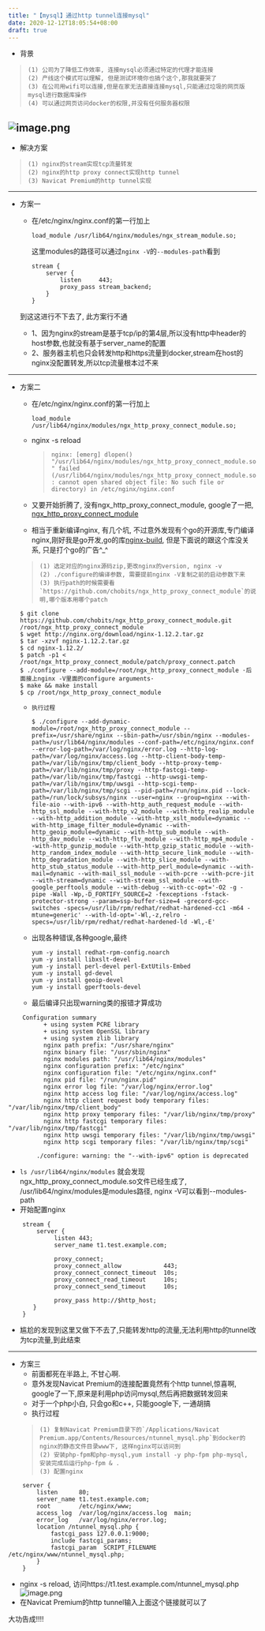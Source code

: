 ```yaml
---
title: "【mysql】通过http tunnel连接mysql"
date: 2020-12-12T18:05:54+08:00
draft: true
---
```


* 背景
>     (1) 公司为了降低工作效率, 连接mysql必须通过特定的代理才能连接
>     (2) 产线这个模式可以理解, 但是测试环境你也搞个这个,那我就要哭了
>     (3) 在公司用wifi可以连接,但是在家无法直接连接mysql,只能通过垃圾的网页版mysql进行数据库操作
>     (4) 可以通过网页访问docker的权限,并没有任何服务器权限
![image.png](https://image-static.segmentfault.com/403/980/403980092-5e8016c8c717a)
--------------------------------------------------
* 解决方案
>     (1) nginx的stream实现tcp流量转发
>     (2) nginx的http proxy connect实现http tunnel
>     (3) Navicat Premium的http tunnel实现
--------------------------------------------------
* 方案一
    * 在/etc/nginx/nginx.conf的第一行加上
        ```
        load_module /usr/lib64/nginx/modules/ngx_stream_module.so;
        ```
        这里modules的路径可以通过`nginx -V`的`--modules-path`看到
        ```
        stream {
            server {
                listen     443;
                proxy_pass stream_backend;
            }
        }
        ```

    到这这进行不下去了, 此方案行不通

    - 1、因为nginx的stream是基于tcp/ip的第4层,所以没有http中header的host参数,也就没有基于server_name的配置
    - 2、服务器主机也只会转发http和https流量到docker,stream在host的nginx没配置转发,所以tcp流量根本过不来
----------------------------------------------------
* 方案二
    * 在/etc/nginx/nginx.conf的第一行加上
        ```
        load_module /usr/lib64/nginx/modules/ngx_http_proxy_connect_module.so;
        ```

    * nginx -s reload   
        > ```nginx: [emerg] dlopen() "/usr/lib64/nginx/modules/ngx_http_proxy_connect_module.so" failed (/usr/lib64/nginx/modules/ngx_http_proxy_connect_module.so: cannot open shared object file: No such file or directory) in /etc/nginx/nginx.conf```

    *  又要开始折腾了, 没有ngx_http_proxy_connect_module, google了一把, [ngx_http_proxy_connect_module](https://github.com/chobits/ngx_http_proxy_connect_module)
    *  相当于重新编译nginx, 有几个坑, 不过意外发现有个go的开源库,专门编译nginx,刚好我是go开发,go的库[nginx-build](https://github.com/cubicdaiya/nginx-build), 但是下面说的跟这个库没关系, 只是打个go的广告^_^
     >     (1) 选定对应的nginx源码zip,更改nginx的version, nginx -v
     >     (2) ./configure的编译参数, 需要提前nginx -V复制之前的启动参数下来
     >     (3) 执行path的时候需要看`https://github.com/chobits/ngx_http_proxy_connect_module`的说明,哪个版本用哪个patch
     ```
     $ git clone https://github.com/chobits/ngx_http_proxy_connect_module.git /root/ngx_http_proxy_connect_module
     $ wget http://nginx.org/download/nginx-1.12.2.tar.gz
     $ tar -xzvf nginx-1.12.2.tar.gz
     $ cd nginx-1.12.2/
     $ patch -p1 < /root/ngx_http_proxy_connect_module/patch/proxy_connect.patch
     $ ./configure --add-module=/root/ngx_http_proxy_connect_module ·后面接上nginx -V里面的configure arguments·
     $ make && make install
     $ cp /root/ngx_http_proxy_connect_module
     ```

    *     执行过程
      ```
      $ ./configure --add-dynamic-module=/root/ngx_http_proxy_connect_module --prefix=/usr/share/nginx --sbin-path=/usr/sbin/nginx --modules-path=/usr/lib64/nginx/modules --conf-path=/etc/nginx/nginx.conf --error-log-path=/var/log/nginx/error.log --http-log-path=/var/log/nginx/access.log --http-client-body-temp-path=/var/lib/nginx/tmp/client_body --http-proxy-temp-path=/var/lib/nginx/tmp/proxy --http-fastcgi-temp-path=/var/lib/nginx/tmp/fastcgi --http-uwsgi-temp-path=/var/lib/nginx/tmp/uwsgi --http-scgi-temp-path=/var/lib/nginx/tmp/scgi --pid-path=/run/nginx.pid --lock-path=/run/lock/subsys/nginx --user=nginx --group=nginx --with-file-aio --with-ipv6 --with-http_auth_request_module --with-http_ssl_module --with-http_v2_module --with-http_realip_module --with-http_addition_module --with-http_xslt_module=dynamic --with-http_image_filter_module=dynamic --with-http_geoip_module=dynamic --with-http_sub_module --with-http_dav_module --with-http_flv_module --with-http_mp4_module --with-http_gunzip_module --with-http_gzip_static_module --with-http_random_index_module --with-http_secure_link_module --with-http_degradation_module --with-http_slice_module --with-http_stub_status_module --with-http_perl_module=dynamic --with-mail=dynamic --with-mail_ssl_module --with-pcre --with-pcre-jit --with-stream=dynamic --with-stream_ssl_module --with-google_perftools_module --with-debug --with-cc-opt='-O2 -g -pipe -Wall -Wp,-D_FORTIFY_SOURCE=2 -fexceptions -fstack-protector-strong --param=ssp-buffer-size=4 -grecord-gcc-switches -specs=/usr/lib/rpm/redhat/redhat-hardened-cc1 -m64 -mtune=generic' --with-ld-opt='-Wl,-z,relro -specs=/usr/lib/rpm/redhat/redhat-hardened-ld -Wl,-E'
      ```

    * 出现各种错误,各种google,最终
      ```
      yum -y install redhat-rpm-config.noarch
      yum -y install libxslt-devel 
      yum -y install perl-devel perl-ExtUtils-Embed 
      yum -y install gd-devel
      yum -y install geoip-devel
      yum -y install gperftools-devel
      ```

    * 最后编译只出现warning类的报错才算成功
```
    Configuration summary
          + using system PCRE library
          + using system OpenSSL library
          + using system zlib library
          nginx path prefix: "/usr/share/nginx"
          nginx binary file: "/usr/sbin/nginx"
          nginx modules path: "/usr/lib64/nginx/modules"
          nginx configuration prefix: "/etc/nginx"
          nginx configuration file: "/etc/nginx/nginx.conf"
          nginx pid file: "/run/nginx.pid"
          nginx error log file: "/var/log/nginx/error.log"
          nginx http access log file: "/var/log/nginx/access.log"
          nginx http client request body temporary files: "/var/lib/nginx/tmp/client_body"
          nginx http proxy temporary files: "/var/lib/nginx/tmp/proxy"
          nginx http fastcgi temporary files: "/var/lib/nginx/tmp/fastcgi"
          nginx http uwsgi temporary files: "/var/lib/nginx/tmp/uwsgi"
          nginx http scgi temporary files: "/var/lib/nginx/tmp/scgi"

        ./configure: warning: the "--with-ipv6" option is deprecated
```

* `ls /usr/lib64/nginx/modules` 就会发现ngx_http_proxy_connect_module.so文件已经生成了, /usr/lib64/nginx/modules是modules路径, nginx -V可以看到--modules-path
* 开始配置nginx
```
    stream {
        server {
             listen 443;
             server_name t1.test.example.com;

             proxy_connect;
             proxy_connect_allow            443;
             proxy_connect_connect_timeout  10s;
             proxy_connect_read_timeout     10s;
             proxy_connect_send_timeout     10s;

             proxy_pass http://$http_host;
       }
    }
```


* 尴尬的发现到这里又做下不去了,只能转发http的流量,无法利用http的tunnel改为tcp流量,到此结束
--------------------
* 方案三
    * 前面都死在半路上, 不甘心啊. 
    * 意外发现Navicat Premium的连接配置竟然有个http tunnel,惊喜啊, google了一下,原来是利用php访问mysql,然后再把数据转发回来
    * 对于一个php小白, 只会go和c++, 只能google下, 一通胡搞
    * 执行过程
  >     (1) 复制Navicat Premium目录下的`/Applications/Navicat Premium.app/Contents/Resources/ntunnel_mysql.php`到docker的nginx的静态文件目录www下, 这样nginx可以访问到
  >     (2) 安装php-fpm和php-mysql,yum install -y php-fpm php-mysql, 安装完成后运行php-fpm & .
  >     (3) 配置nginx
```
    server {
        listen      80;
        server_name t1.test.example.com;
        root        /etc/nginx/www;
        access_log  /var/log/nginx/access.log  main;
        error_log   /var/log/nginx/error.log;
        location /ntunnel_mysql.php {
            fastcgi_pass 127.0.0.1:9000;
            include fastcgi_params;
            fastcgi_param  SCRIPT_FILENAME /etc/nginx/www/ntunnel_mysql.php;
        }
    }
```

* nginx -s reload, 访问https://t1.test.example.com/ntunnel_mysql.php
     ![image.png](/img/bVbFgcl)
* 在Navicat Premium的http tunnel输入上面这个链接就可以了
   

大功告成!!!!
    